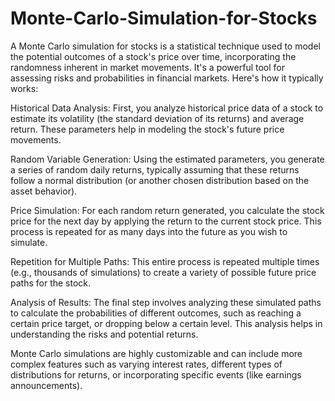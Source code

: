 # Monte-Carlo-Simulation-for-Stocks

A Monte Carlo simulation for stocks is a statistical technique used to model the potential outcomes of a stock's price over time, incorporating the randomness inherent in market movements. It's a powerful tool for assessing risks and probabilities in financial markets. Here's how it typically works:

Historical Data Analysis: First, you analyze historical price data of a stock to estimate its volatility (the standard deviation of its returns) and average return. These parameters help in modeling the stock's future price movements.

Random Variable Generation: Using the estimated parameters, you generate a series of random daily returns, typically assuming that these returns follow a normal distribution (or another chosen distribution based on the asset behavior).

Price Simulation: For each random return generated, you calculate the stock price for the next day by applying the return to the current stock price. This process is repeated for as many days into the future as you wish to simulate.

Repetition for Multiple Paths: This entire process is repeated multiple times (e.g., thousands of simulations) to create a variety of possible future price paths for the stock.

Analysis of Results: The final step involves analyzing these simulated paths to calculate the probabilities of different outcomes, such as reaching a certain price target, or dropping below a certain level. This analysis helps in understanding the risks and potential returns.

Monte Carlo simulations are highly customizable and can include more complex features such as varying interest rates, different types of distributions for returns, or incorporating specific events (like earnings announcements).
